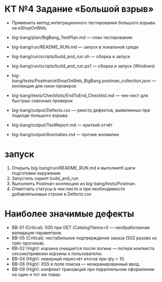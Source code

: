 # КТ №4 Задание «Большой взрыв»
- Применить метод интеграционного тестирования большого взрыва на eShopOnWeb;

- big-bang/plan/BigBang_TestPlan.md — план тестирования
- big-bang/run/README_RUN.md — запуск в локальной среде
- big-bang/run/scripts/build_and_run.sh — сборка и запуск
- big-bang/run/scripts/build_and_run.ps1 — сборка и запуск (Windows)
- big-bang/tests/Postman/eShopOnWeb_BigBang.postman_collection.json — коллекция для смок-проверок
- big-bang/tests/Checklists/EndToEnd_Checklist.md — чек-лист для быстрых сквозных проверок
- big-bang/output/Defects.csv — реестр дефектов, выявленных при подходе большого взрыва
- big-bang/output/TestReport.md — краткий отчёт
- big-bang/output/Anomalies.md — прочие аномалии

# запуск
1) Открыть big-bang/run/README_RUN.md и выполнитб шаги подготовки окружения.
2) Запустить скрипт build_and_run 
3) Выполнить Postman-коллекцию из big-bang/tests/Postman.
4) Отметчать статусы в чек-листе и при необходимости добавлятьновые строки в Defects.csv

# Наиболее значимые дефекты
- BB-01 (Critical): 500 при GET /Catalog?items=0 — необработанная валидация параметров.
- BB-05 (Critical): нестабильное подтверждение заказа (502 разово из трёх прогонов).
- BB-02 (High): корзина очищается после логина — потеря контекста сессии/привязки корзины к пользователю.
- BB-04 (High): неверный пересчёт итогов при qty > 10.
- BB-06 (High): XSS в поле поиска — неэкранированный ввод.
- BB-09 (High): конфликт транзакций при параллельном оформлении на один и тот же товар.
